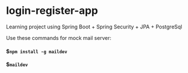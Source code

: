 # login-register-app
Learning project using Spring Boot + Spring Security + JPA + PostgreSql

Use these commands for mock mail server:
#### $`npm install -g maildev`
#### $`maildev`
